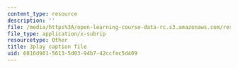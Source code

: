 ```yaml
---
content_type: resource
description: ''
file: /media/https%3A/open-learning-course-data-rc.s3.amazonaws.com/res-2-002-finite-element-procedures-for-solids-and-structures-spring-2010/6816d90156135d0394b742ccfec5d409_ieV1yZ1l7-c.vtt
file_type: application/x-subrip
resourcetype: Other
title: 3play caption file
uid: 6816d901-5613-5d03-94b7-42ccfec5d409
---
```

